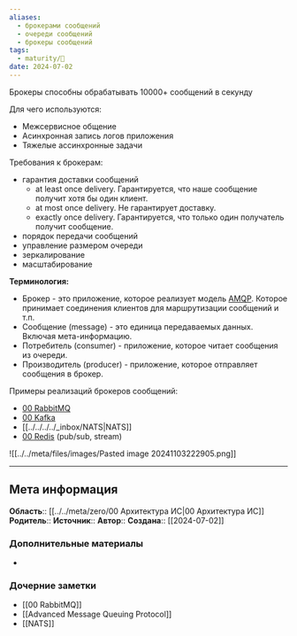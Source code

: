 ```yaml
---
aliases:
  - брокерами сообщений
  - очереди сообщений
  - брокеры сообщений
tags:
  - maturity/🌱
date: 2024-07-02
---
```

Брокеры способны обрабатывать 10000+ сообщений в секунду 

Для чего используются:
- Межсервисное общение
- Асинхронная запись логов приложения
- Тяжелые ассинхронные задачи

Требования к брокерам:
- гарантия доставки сообщений
	- at least once delivery. Гарантируется, что наше сообщение получит хотя бы один клиент.
	- at most once delivery. Не гарантирует доставку.
	- exactly once delivery. Гарантируется, что только один получатель получит сообщение.
- порядок передачи сообщений
- управление размером очереди
- зеркалирование
- масштабирование

**Терминология:**
- Брокер - это приложение, которое реализует модель [AMQP](Advanced%20Message%20Queuing%20Protocol.md). Которое принимает соединения клиентов для маршрутизации сообщений и т.п.
- Сообщение (message) - это единица передаваемых данных. Включая мета-информацию.
- Потребитель (consumer) - приложение, которое читает сообщения из очереди.
- Производитель (producer) - приложение, которое отправляет сообщения в брокер.

Примеры реализаций брокеров сообщений:
- [00 RabbitMQ](00%20RabbitMQ.md)
- [00 Kafka](00%20Kafka.md)
- [[../../../../_inbox/NATS|NATS]]
- [00 Redis](../../meta/zero/00%20Redis.md) (pub/sub, stream)

![[../../meta/files/images/Pasted image 20241103222905.png]]
***
## Мета информация
**Область**:: [[../../meta/zero/00 Архитектура ИС|00 Архитектура ИС]]
**Родитель**:: 
**Источник**:: 
**Автор**:: 
**Создана**:: [[2024-07-02]]
### Дополнительные материалы
- 
### Дочерние заметки
<!-- QueryToSerialize: LIST FROM [[]] WHERE contains(Родитель, this.file.link) or contains(parents, this.file.link) -->
<!-- SerializedQuery: LIST FROM [[]] WHERE contains(Родитель, this.file.link) or contains(parents, this.file.link) -->
- [[00 RabbitMQ]]
- [[Advanced Message Queuing Protocol]]
- [[NATS]]
<!-- SerializedQuery END -->
